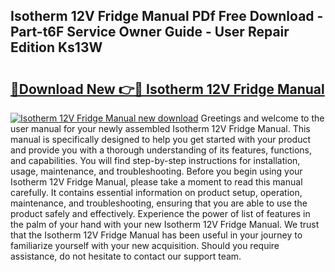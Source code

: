 ## Isotherm 12V Fridge Manual PDf Free Download - Part-t6F Service Owner Guide - User Repair Edition Ks13W

# <h2><a href="http://cf29654.oget.top/?id=Isotherm+12V+Fridge+Manual">🔗Download New 👉🔴 Isotherm 12V Fridge Manual</a></h2>

[![Isotherm 12V Fridge Manual new download](https://i.imgur.com/5g1atiW.png)](http://cf29654.oget.top/?id=Isotherm+12V+Fridge+Manual)
Greetings and welcome to the user manual for your newly assembled Isotherm 12V Fridge Manual. This manual is specifically designed to help you get started with your product and provide you with a thorough understanding of its features, functions, and capabilities. You will find step-by-step instructions for installation, usage, maintenance, and troubleshooting. Before you begin using your Isotherm 12V Fridge Manual, please take a moment to read this manual carefully. It contains essential information on product setup, operation, maintenance, and troubleshooting, ensuring that you are able to use the product safely and effectively. Experience the power of list of features in the palm of your hand with your new Isotherm 12V Fridge Manual. We trust that the Isotherm 12V Fridge Manual has been useful in your journey to familiarize yourself with your new acquisition. Should you require assistance, do not hesitate to contact our support team.
